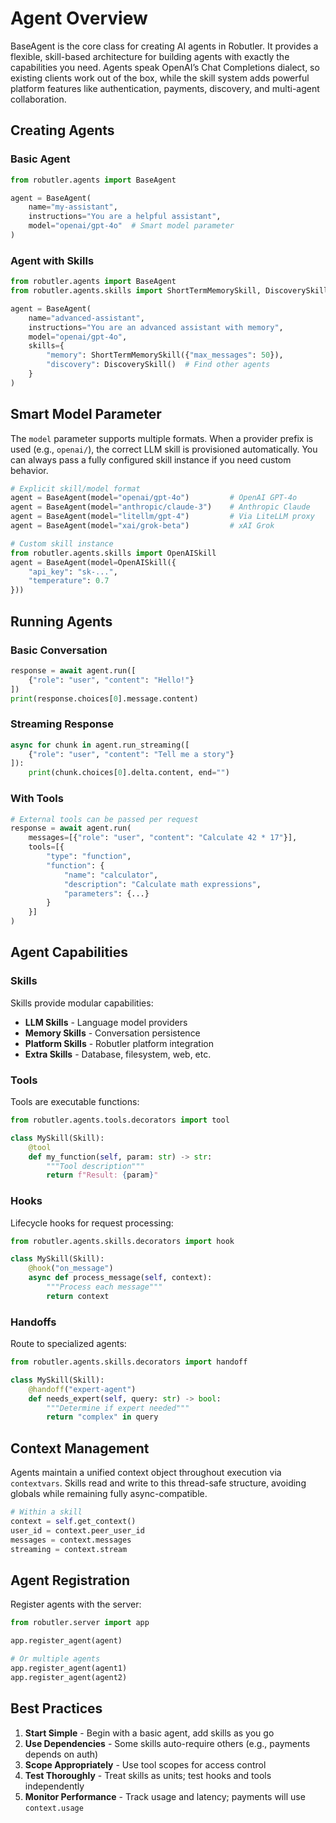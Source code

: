 # Agent Overview

BaseAgent is the core class for creating AI agents in Robutler. It provides a flexible, skill-based architecture for building agents with exactly the capabilities you need. Agents speak OpenAI’s Chat Completions dialect, so existing clients work out of the box, while the skill system adds powerful platform features like authentication, payments, discovery, and multi-agent collaboration.

## Creating Agents

### Basic Agent

```python
from robutler.agents import BaseAgent

agent = BaseAgent(
    name="my-assistant",
    instructions="You are a helpful assistant",
    model="openai/gpt-4o"  # Smart model parameter
)
```

### Agent with Skills

```python
from robutler.agents import BaseAgent
from robutler.agents.skills import ShortTermMemorySkill, DiscoverySkill

agent = BaseAgent(
    name="advanced-assistant",
    instructions="You are an advanced assistant with memory",
    model="openai/gpt-4o",
    skills={
        "memory": ShortTermMemorySkill({"max_messages": 50}),
        "discovery": DiscoverySkill()  # Find other agents
    }
)
```

## Smart Model Parameter

The `model` parameter supports multiple formats. When a provider prefix is used (e.g., `openai/`), the correct LLM skill is provisioned automatically. You can always pass a fully configured skill instance if you need custom behavior.

```python
# Explicit skill/model format
agent = BaseAgent(model="openai/gpt-4o")         # OpenAI GPT-4o
agent = BaseAgent(model="anthropic/claude-3")    # Anthropic Claude
agent = BaseAgent(model="litellm/gpt-4")         # Via LiteLLM proxy
agent = BaseAgent(model="xai/grok-beta")         # xAI Grok

# Custom skill instance
from robutler.agents.skills import OpenAISkill
agent = BaseAgent(model=OpenAISkill({
    "api_key": "sk-...",
    "temperature": 0.7
}))
```

## Running Agents

### Basic Conversation

```python
response = await agent.run([
    {"role": "user", "content": "Hello!"}
])
print(response.choices[0].message.content)
```

### Streaming Response

```python
async for chunk in agent.run_streaming([
    {"role": "user", "content": "Tell me a story"}
]):
    print(chunk.choices[0].delta.content, end="")
```

### With Tools

```python
# External tools can be passed per request
response = await agent.run(
    messages=[{"role": "user", "content": "Calculate 42 * 17"}],
    tools=[{
        "type": "function",
        "function": {
            "name": "calculator",
            "description": "Calculate math expressions",
            "parameters": {...}
        }
    }]
)
```

## Agent Capabilities

### Skills

Skills provide modular capabilities:

- **LLM Skills** - Language model providers
- **Memory Skills** - Conversation persistence
- **Platform Skills** - Robutler platform integration
- **Extra Skills** - Database, filesystem, web, etc.

### Tools

Tools are executable functions:

```python
from robutler.agents.tools.decorators import tool

class MySkill(Skill):
    @tool
    def my_function(self, param: str) -> str:
        """Tool description"""
        return f"Result: {param}"
```

### Hooks

Lifecycle hooks for request processing:

```python
from robutler.agents.skills.decorators import hook

class MySkill(Skill):
    @hook("on_message")
    async def process_message(self, context):
        """Process each message"""
        return context
```

### Handoffs

Route to specialized agents:

```python
from robutler.agents.skills.decorators import handoff

class MySkill(Skill):
    @handoff("expert-agent")
    def needs_expert(self, query: str) -> bool:
        """Determine if expert needed"""
        return "complex" in query
```

## Context Management

Agents maintain a unified context object throughout execution via `contextvars`. Skills read and write to this thread-safe structure, avoiding globals while remaining fully async-compatible.

```python
# Within a skill
context = self.get_context()
user_id = context.peer_user_id
messages = context.messages
streaming = context.stream
```

## Agent Registration

Register agents with the server:

```python
from robutler.server import app

app.register_agent(agent)

# Or multiple agents
app.register_agent(agent1)
app.register_agent(agent2)
```

## Best Practices

1. **Start Simple** - Begin with a basic agent, add skills as you go
2. **Use Dependencies** - Some skills auto-require others (e.g., payments depends on auth)
3. **Scope Appropriately** - Use tool scopes for access control
4. **Test Thoroughly** - Treat skills as units; test hooks and tools independently
5. **Monitor Performance** - Track usage and latency; payments will use `context.usage`